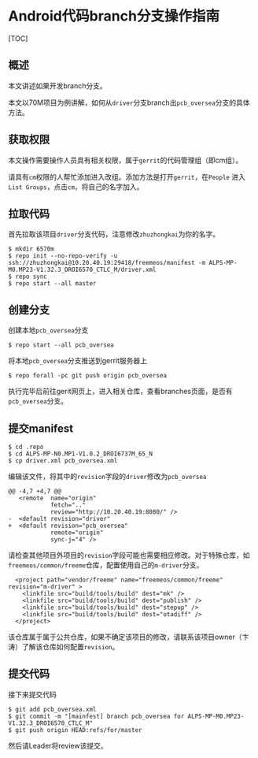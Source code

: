 # Android代码branch分支操作指南

[TOC]

## 概述

本文讲述如果开发branch分支。

本文以70M项目为例讲解，如何从`driver`分支branch出`pcb_oversea`分支的具体方法。

## 获取权限

本文操作需要操作人员具有相关权限，属于`gerrit`的代码管理组（即cm组）。

请具有`cm`权限的人帮忙添加进入改组。添加方法是打开`gerrit`，在`People` 进入`List Groups`，点击`cm`，将自己的名字加入。

## 拉取代码

首先拉取该项目`driver`分支代码，注意修改`zhuzhongkai`为你的名字。

```
$ mkdir 6570m
$ repo init --no-repo-verify -u ssh://zhuzhongkai@10.20.40.19:29418/freemeos/manifest -m ALPS-MP-M0.MP23-V1.32.3_DROI6570_CTLC_M/driver.xml
$ repo sync
$ repo start --all master
```

## 创建分支

创建本地`pcb_oversea`分支

```
$ repo start --all pcb_oversea
```

将本地`pcb_oversea`分支推送到gerrit服务器上

```
$ repo forall -pc git push origin pcb_oversea
```

执行完毕后前往gerit网页上，进入相关仓库，查看branches页面，是否有`pcb_oversea`分支。

## 提交manifest

```
$ cd .repo
$ cd ALPS-MP-N0.MP1-V1.0.2_DROI6737M_65_N
$ cp driver.xml pcb_oversea.xml
```

编辑该文件，将其中的`revision`字段的`driver`修改为`pcb_oversea`

```
@@ -4,7 +4,7 @@
   <remote  name="origin"
            fetch=".."
            review="http://10.20.40.19:8080/" />
-  <default revision="driver"
+  <default revision="pcb_oversea"
            remote="origin"
            sync-j="4" />
```

请检查其他项目外项目的`revision`字段可能也需要相应修改。对于特殊仓库，如`freemeos/common/freeme`仓库，配置使用自己的`m-driver`分支。

```
  <project path="vendor/freeme" name="freemeos/common/freeme" revision="m-driver" >
    <linkfile src="build/tools/build" dest="mk" />
    <linkfile src="build/tools/build" dest="publish" />
    <linkfile src="build/tools/build" dest="stepup" />
    <linkfile src="build/tools/build" dest="otadiff" />
  </project>
```

该仓库属于属于公共仓库，如果不确定该项目的修改，请联系该项目owner（卞涛）了解该仓库如何配置`revision`。

## 提交代码

接下来提交代码

```
$ git add pcb_oversea.xml
$ git commit -m "[mainfest] branch pcb_oversea for ALPS-MP-M0.MP23-V1.32.3_DROI6570_CTLC_M"
$ git push origin HEAD:refs/for/master
```

然后请Leader将review该提交。